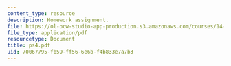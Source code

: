 ```yaml
---
content_type: resource
description: Homework assignment.
file: https://ol-ocw-studio-app-production.s3.amazonaws.com/courses/14-44-energy-economics-spring-2007/70067795fb59ff566e6bf4b833e7a7b3_ps4.pdf
file_type: application/pdf
resourcetype: Document
title: ps4.pdf
uid: 70067795-fb59-ff56-6e6b-f4b833e7a7b3
---
```

